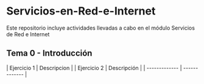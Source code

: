 # Servicios-en-Red-e-Internet
Este repositorio incluye actividades llevadas a cabo en el módulo Servicios de Red e Internet

## Tema 0 - Introducción

| Ejercicio 1   | Descripcion   |
| Ejercicio 2   | Descripción   |
| ------------- | ------------- |
